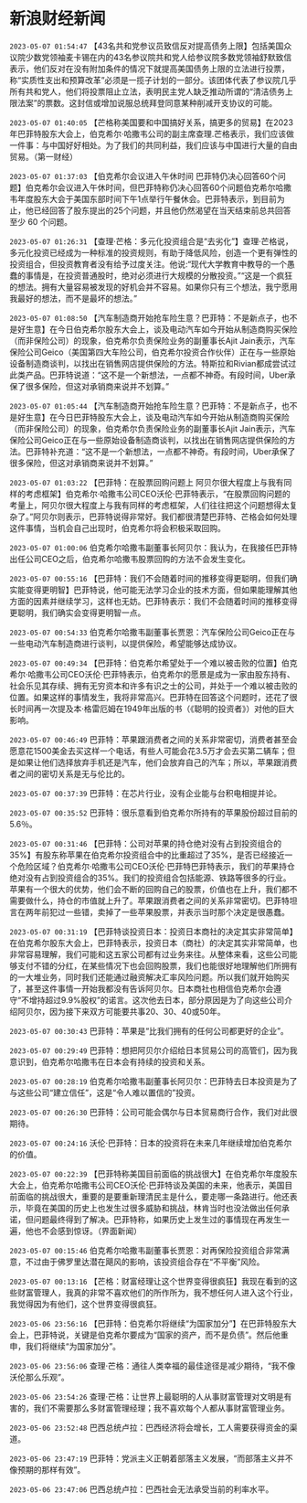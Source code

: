 # 新浪财经新闻
`2023-05-07 01:54:47` 【43名共和党参议员致信反对提高债务上限】包括美国众议院少数党领袖麦卡锡在内的43名参议院共和党人给参议院多数党领袖舒默致信表示，他们反对在没有附加条件的情况下就提高美国债务上限的立法进行投票，称“实质性支出和预算改革”必须是一揽子计划的一部分。该团体代表了参议院几乎所有共和党人，他们将投票阻止立法，表明民主党人缺乏推动所谓的“清洁债务上限法案”的票数。这封信或增加说服总统拜登同意某种削减开支协议的可能。

`2023-05-07 01:40:05` 【芒格称美国要和中国搞好关系，搞更多的贸易】在2023年巴菲特股东大会上，伯克希尔·哈撒韦公司的副主席查理.芒格表示，我们应该做一件事：与中国好好相处。为了我们的共同利益，我们应该与中国进行大量的自由贸易。（第一财经）

`2023-05-07 01:37:03` 【伯克希尔会议进入午休时间 巴菲特仍决心回答60个问题】伯克希尔会议进入午休时间，但巴菲特称仍决心回答60个问题伯克希尔哈撒韦年度股东大会于美国东部时间下午1点举行午餐休会。巴菲特表示，到目前为止，他已经回答了股东提出的25个问题，并且他仍然渴望在当天结束前总共回答至少 60 个问题。

`2023-05-07 01:26:31` 【查理·芒格：多元化投资组合是“去劣化”】查理·芒格说，多元化投资已经成为一种标准的投资规则，有助于降低风险，创造一个更有弹性的投资组合，但投资教育者没有给予过度关注。他说:“现代大学教育中教导的一个愚蠢的事情是，在投资普通股时，绝对必须进行大规模的分散投资。”“这是一个疯狂的想法。拥有大量容易被发现的好机会并不容易。如果你只有三个想法，我宁愿用我最好的想法，而不是最坏的想法。”

`2023-05-07 01:08:50` 【汽车制造商开始抢车险生意？巴菲特：不是新点子，也不是好生意】在今日伯克希尔股东大会上，谈及电动汽车如今开始从制造商购买保险（而非保险公司）的现象，伯克希尔负责保险业务的副董事长Ajit Jain表示，汽车保险公司Geico（美国第四大车险公司，伯克希尔投资合作伙伴）正在与一些原始设备制造商谈判，以找出在销售网店提供保险的方法。特斯拉和Rivian都成尝试过此类产品。巴菲特说道：“这不是一个新想法，一点都不神奇。有段时间，Uber承保了很多保险，但这对承销商来说并不划算。”

`2023-05-07 01:05:44` 【汽车制造商开始抢车险生意？巴菲特：不是新点子，也不是好生意】在今日巴菲特股东大会上，谈及电动汽车如今开始从制造商购买保险（而非保险公司）的现象，伯克希尔负责保险业务的副董事长Ajit Jain表示，汽车保险公司Geico正在与一些原始设备制造商谈判，以找出在销售网店提供保险的方法。巴菲特补充道：“这不是一个新想法，一点都不神奇。有段时间，Uber承保了很多保险，但这对承销商来说并不划算。”

`2023-05-07 01:03:22` 【巴菲特：在股票回购问题上 阿贝尔很大程度上与我有同样的考虑框架】伯克希尔·哈撒韦公司CEO沃伦·巴菲特表示，“在股票回购问题的考量上，阿贝尔很大程度上与我有同样的考虑框架，人们往往把这个问题想得太复杂了。”阿贝尔则表示，巴菲特说得非常好。我们都很清楚巴菲特、芒格会如何处理这件事情，当机会自己出现时，伯克希尔将会积极采取回购。

`2023-05-07 01:00:06` 伯克希尔哈撒韦副董事长阿贝尔：我认为，在我接任巴菲特出任公司CEO之后，伯克希尔哈撒韦股票回购的方法不会发生变化。

`2023-05-07 00:55:16` 【巴菲特：我们不会随着时间的推移变得更聪明，但我们确实能变得更明智】巴菲特说，他可能无法学习企业的技术方面，但如果能理解其他方面的因素并继续学习，这样也无妨。巴菲特表示：我们不会随着时间的推移变得更聪明，我们确实会变得更明智一点。

`2023-05-07 00:54:33` 伯克希尔哈撒韦副董事长贾恩：汽车保险公司Geico正在与一些电动汽车制造商进行谈判，以提供保险，希望能够达成协议。

`2023-05-07 00:49:34` 【巴菲特：伯克希尔希望处于一个难以被击败的位置】伯克希尔·哈撒韦公司CEO沃伦·巴菲特表示，伯克希尔的愿景是成为一家由股东持有、社会乐见其存续、拥有无穷资本和许多有识之士的公司，并处于一个难以被击败的位置。如果这样的事情发生，我将非常高兴。巴菲特在回答这个问题时，还花了很长时间再一次提及本·格雷厄姆在1949年出版的书（《聪明的投资者》）对他的巨大影响。

`2023-05-07 00:46:49` 巴菲特：苹果跟消费者之间的关系非常密切，消费者甚至会愿意花1500美金去买这样一个电话，有些人可能会花3.5万才会去买第二辆车；但是如果让他们选择放弃手机还是汽车，他们会放弃自己的汽车；所以，苹果跟消费者之间的密切关系是无与伦比的。

`2023-05-07 00:37:39` 巴菲特：在芯片行业，没有企业能与台积电相提并论。

`2023-05-07 00:35:52` 巴菲特：很乐意看到伯克希尔所持有的苹果股份超过目前的5.6％。

`2023-05-07 00:31:46` 【巴菲特：公司对苹果的持仓绝对没有占到投资组合的35%】有股东称苹果在伯克希尔投资组合中的比重超过了35%，是否已经接近一个危险区域？伯克希尔·哈撒韦公司CEO沃伦·巴菲特巴菲特表示，我们的苹果持仓绝对没有占到投资组合的35%。我们的投资组合包括能源、铁路等很多的行业。苹果有一个很大的优势，他们会不断的回购自己的股票，价值也在上升，我们都不需要做什么，持仓的市值就上升了。苹果跟消费者之间的关系非常密切。巴菲特坦言在两年前犯过一些错，卖掉了一些苹果股票，并表示当时那个决定是很愚蠢。

`2023-05-07 00:31:19` 【巴菲特谈投资日本：投资日本商社的决定其实非常简单】在伯克希尔股东大会上，巴菲特表示，投资日本（商社）的决定其实非常简单，也非常容易理解，我们可能和这五家公司都有过业务来往。从整体来看，这些公司能够支付不错的分红，在某些情况下也会回购股票，我们也能很好地理解他们所拥有的一大堆业务，同时我们还能通过融资解决汇率风险问题。所以我们就开始购买了，甚至这件事情一开始我都没有告诉阿贝尔。日本商社也相信伯克希尔会遵守“不增持超过9.9%股权”的诺言。这次他去日本，部分原因是为了向这些公司介绍阿贝尔，因为接下来双方可能要共事20、30、40或50年。

`2023-05-07 00:30:43` 巴菲特：苹果是“比我们拥有的任何公司都更好的企业”。

`2023-05-07 00:29:49` 巴菲特：想把阿贝尔介绍给日本贸易公司的高管们，因为我意识到，伯克希尔哈撒韦在日本会有持续的投资和关系。

`2023-05-07 00:28:19` 伯克希尔哈撒韦副董事长阿贝尔：巴菲特去日本投资是为了与这些公司“建立信任”，这是“令人难以置信的”投资。

`2023-05-07 00:26:30` 巴菲特：公司可能会偶尔与日本贸易商行合作，我们对此很期待。

`2023-05-07 00:24:16` 沃伦·巴菲特：日本的投资将在未来几年继续增加伯克希尔的价值。

`2023-05-07 00:22:39` 【巴菲特称美国目前面临的挑战很大】在伯克希尔年度股东大会上，伯克希尔哈撒韦公司CEO沃伦·巴菲特谈及美国的未来，他表示，美国目前面临的挑战很大，重要的是要重新理清民主是什么，要走哪一条路进行。他还表示，毕竟在美国的历史上也发生过很多威胁和挑战，林肯当时也没法做出任何承诺，但问题最终得到了解决。巴菲特称，如果历史上发生过的事情现在再发生一遍，他也不会感到惊讶。（界面新闻）

`2023-05-07 00:15:46` 伯克希尔哈撒韦副董事长贾恩：对再保险投资组合非常满意，不过由于佛罗里达潜在飓风的影响，该投资组合存在“不平衡”风险。

`2023-05-07 00:13:16` 【芒格：财富经理让这个世界变得很疯狂】我现在看到的这些财富管理人，我真的非常不喜欢他们的所作所为，我不想任何人进入这个行业，我觉得因为有他们，这个世界变得很疯狂。

`2023-05-06 23:56:16` 【巴菲特：伯克希尔将继续“为国家加分”】在巴菲特股东大会上，巴菲特说，关键是伯克希尔要成为“国家的资产，而不是负债”。然后他重申，我们将继续“为国家加分”。

`2023-05-06 23:56:06` 查理·芒格：通往人类幸福的最佳途径是减少期待，“我不像沃伦那么乐观”。

`2023-05-06 23:54:26` 查理·芒格：让世界上最聪明的人从事财富管理对文明是有害的，我们不需要那么多财富管理经理；我不喜欢每个人都从事财富管理业务。

`2023-05-06 23:52:48` 巴西总统卢拉：巴西经济将会增长，工人需要获得资金的渠道。

`2023-05-06 23:47:19` 巴菲特：党派主义正朝着部落主义发展，“而部落主义并不像预期的那样有效”。

`2023-05-06 23:47:06` 巴西总统卢拉：巴西社会无法承受当前的利率水平。

